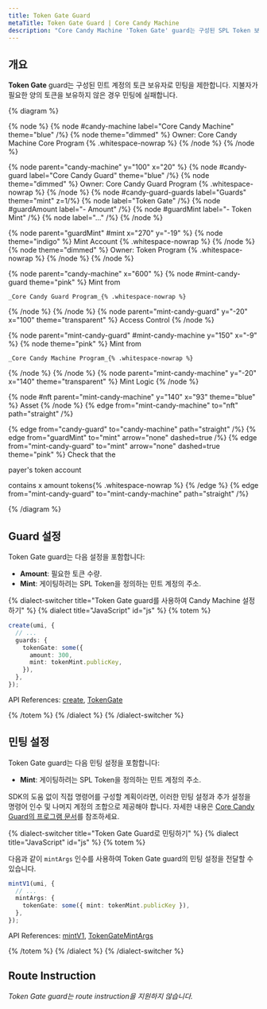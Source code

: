 ```yaml
---
title: Token Gate Guard
metaTitle: Token Gate Guard | Core Candy Machine
description: "Core Candy Machine 'Token Gate' guard는 구성된 SPL Token 보유자로 민팅을 제한합니다."
---
```


## 개요

**Token Gate** guard는 구성된 민트 계정의 토큰 보유자로 민팅을 제한합니다. 지불자가 필요한 양의 토큰을 보유하지 않은 경우 민팅에 실패합니다.

{% diagram  %}

{% node %}
{% node #candy-machine label="Core Candy Machine" theme="blue" /%}
{% node theme="dimmed" %}
Owner: Core Candy Machine Core Program {% .whitespace-nowrap %}
{% /node %}
{% /node %}

{% node parent="candy-machine" y="100" x="20" %}
{% node #candy-guard label="Core Candy Guard" theme="blue" /%}
{% node theme="dimmed" %}
Owner: Core Candy Guard Program {% .whitespace-nowrap %}
{% /node %}
{% node #candy-guard-guards label="Guards" theme="mint" z=1/%}
{% node label="Token Gate" /%}
{% node #guardAmount label="- Amount" /%}
{% node #guardMint label="- Token Mint" /%}
{% node label="..." /%}
{% /node %}

{% node parent="guardMint" #mint x="270" y="-19" %}
{% node  theme="indigo" %}
Mint Account {% .whitespace-nowrap %}
{% /node %}
{% node theme="dimmed" %}
Owner: Token Program {% .whitespace-nowrap %}
{% /node %}
{% /node %}

{% node parent="candy-machine" x="600" %}
  {% node #mint-candy-guard theme="pink" %}
    Mint from

    _Core Candy Guard Program_{% .whitespace-nowrap %}
  {% /node %}
{% /node %}
{% node parent="mint-candy-guard" y="-20" x="100" theme="transparent" %}
  Access Control
{% /node %}

{% node parent="mint-candy-guard" #mint-candy-machine y="150" x="-9" %}
  {% node theme="pink" %}
    Mint from

    _Core Candy Machine Program_{% .whitespace-nowrap %}
  {% /node %}
{% /node %}
{% node parent="mint-candy-machine" y="-20" x="140" theme="transparent" %}
  Mint Logic
{% /node %}

{% node #nft parent="mint-candy-machine" y="140" x="93" theme="blue" %}
  Asset
{% /node %}
{% edge from="mint-candy-machine" to="nft" path="straight" /%}

{% edge from="candy-guard" to="candy-machine" path="straight" /%}
{% edge from="guardMint" to="mint" arrow="none" dashed=true /%}
{% edge from="mint-candy-guard" to="mint" arrow="none" dashed=true  theme="pink" %}
Check that the

payer's token account

contains x amount tokens{% .whitespace-nowrap %}
{% /edge %}
{% edge from="mint-candy-guard" to="mint-candy-machine" path="straight" /%}

{% /diagram %}

## Guard 설정

Token Gate guard는 다음 설정을 포함합니다:

- **Amount**: 필요한 토큰 수량.
- **Mint**: 게이팅하려는 SPL Token을 정의하는 민트 계정의 주소.

{% dialect-switcher title="Token Gate guard를 사용하여 Candy Machine 설정하기" %}
{% dialect title="JavaScript" id="js" %}
{% totem %}

```ts
create(umi, {
  // ...
  guards: {
    tokenGate: some({
      amount: 300,
      mint: tokenMint.publicKey,
    }),
  },
});
```

API References: [create](https://mpl-core-candy-machine.typedoc.metaplex.com/functions/create.html), [TokenGate](https://mpl-core-candy-machine.typedoc.metaplex.com/types/TokenGateArgs.html)

{% /totem %}
{% /dialect %}
{% /dialect-switcher %}

## 민팅 설정

Token Gate guard는 다음 민팅 설정을 포함합니다:

- **Mint**: 게이팅하려는 SPL Token을 정의하는 민트 계정의 주소.

SDK의 도움 없이 직접 명령어를 구성할 계획이라면, 이러한 민팅 설정과 추가 설정을 명령어 인수 및 나머지 계정의 조합으로 제공해야 합니다. 자세한 내용은 [Core Candy Guard의 프로그램 문서](https://github.com/metaplex-foundation/mpl-core-candy-machine/tree/main/programs/candy-guard#tokengate)를 참조하세요.

{% dialect-switcher title="Token Gate Guard로 민팅하기" %}
{% dialect title="JavaScript" id="js" %}
{% totem %}

다음과 같이 `mintArgs` 인수를 사용하여 Token Gate guard의 민팅 설정을 전달할 수 있습니다.

```ts
mintV1(umi, {
  // ...
  mintArgs: {
    tokenGate: some({ mint: tokenMint.publicKey }),
  },
});
```

API References: [mintV1](https://mpl-core-candy-machine.typedoc.metaplex.com/functions/mintV1.html), [TokenGateMintArgs](https://mpl-core-candy-machine.typedoc.metaplex.com/types/TokenGateMintArgs.html)

{% /totem %}
{% /dialect %}
{% /dialect-switcher %}

## Route Instruction

_Token Gate guard는 route instruction을 지원하지 않습니다._